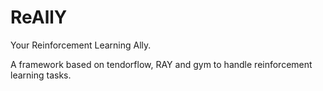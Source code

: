 # ReAllY

Your Reinforcement Learning Ally.

A framework based on tendorflow, RAY and gym to handle reinforcement learning tasks.
